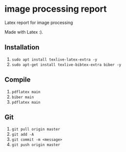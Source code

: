 # image processing report
Latex report for image processing

Made with Latex :).

## Installation

1. `sudo apt install texlive-latex-extra -y`
2. `sudo apt-get install texlive-bibtex-extra biber -y`

## Compile

1. `pdflatex main`
2. `biber main`
3. `pdflatex main`

## Git

1. `git pull origin master`
2. `git add -A`
3. `git commit -m <message>`
4. `git push origin master`
